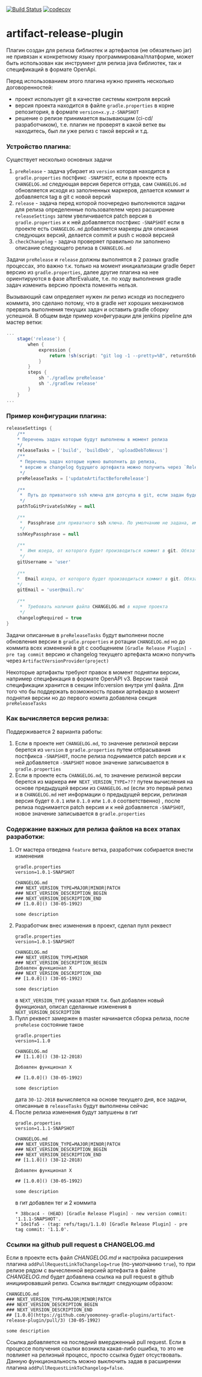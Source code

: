 [![Build Status](https://travis-ci.com/yoomoney-gradle-plugins/artifact-release-plugin.svg?branch=master)](https://travis-ci.com/yoomoney-gradle-plugins/artifact-release-plugin)
[![codecov](https://codecov.io/gh/yoomoney-gradle-plugins/artifact-release-plugin/branch/master/graph/badge.svg)](https://codecov.io/gh/yoomoney-gradle-plugins/artifact-release-plugin)

# artifact-release-plugin

Плагин создан для релиза библиотек и артефактов (не обязательно jar) не привязан к конкретному языку программирована/платформе, может быть использован как инструмент для релиза java библиотек, так и спецификаций в формате OpenApi.

Перед использованием этого плагина нужно принять несколько договоренностей:
* проект использует git в качестве системы контроля версий
* версия проекта находится в файле ```gradle.properties``` в корне репозитория, в формате ```version=x.y.z-SNAPSHOT```
* решение о релизе принимается вызывающим (ci-cd/разработчиком), т.е. плагин не проверят в какой ветке вы находитесь, был ли уже релиз с такой версий и т.д.

### Устройство плагина: 

Существует несколько основных задачи

1. ```preRelease``` - задача убирает из ```version``` которая находится в ```gradle.properties``` постфикс ```-SNAPSHOT```,   если в проекте есть ```CHANGELOG.md``` следующая версия берется оттуда, сам ```CHANGELOG.md``` обновляется исходя из заполненных маркеров,  делается коммит и добавляется tag в git с новой версий    
1. ```release``` - задача перед которой поочередно выполняются задачи для релиза определенные пользователем через расширение ```releaseSettings``` затем увеличивается patch версия в ```gradle.properties``` и  к ней добавляется постфикс ```-SNAPSHOT``` если в проекте есть ```CHANGELOG.md``` добавляется маркеры для описания следующих версий, делается commit и push с новой версией
1. ```checkChangelog``` - задача проверяет правильно ли заполнено описание следующего релиза в ```CHANGELOG.md```

Задачи ```preRelease``` и ```release``` должны выполнятся в 2 разных gradle процессах, это важно т.к. только на момент инициализации gradle берет версию из ```gradle.properties```, далее другие плагина на нее ориентируются в фазе afterEvaluate, т.е. по ходу выполнения gradle задач изменить версию проекта поменять нельзя.

Вызывающий сам определяет нужен ли релиз исходя из последнего коммита, это сделано потому, что в gradle нет хороших механизмов прервать выполнения текущих задач и оставить gradle сборку успешной.
В общем виде пример конфигурации для jenkins pipeline для мастер ветки:
```groovy
...
    stage('release') {
        when {                  
            expression {                
                return !sh(script: "git log -1 --pretty=%B", returnStdout: true).trim().startsWith("[Gradle Release Plugin]")
            }                
        }
        steps {
            sh './gradlew preRelease'                
            sh './gradlew release'                
        }                        
    }
...    
```


### Пример конфигурации плагина:
```groovy
releaseSettings {
    /**
    * Перечень задач которые будут выполнены в момент релиза  
    */
    releaseTasks = ['build', 'buildDeb', 'uploadDebToNexus']    
    /**
     * Перечень задач которые нужно выполнить до релиза, 
     * версию и changelog будущего артефакта можно получить через `ReleaseInfoStorage(project.buildDir)` 
     */
    preReleaseTasks = ['updateArtifactBeforeRelease']
    
    /**
     *  Путь до приватного ssh ключа для дотсупа в git, если задан будет использоваться
     */
    pathToGitPrivateSshKey = null

    /**
     *  Passphrase для приватного ssh ключа. По умолчанию не задана, имеет смысл совместно с pathToGitPrivateSshKey
     */
    sshKeyPassphrase = null
    
    /**
     *  Имя юзера, от которого будет производиться коммит в git. Обязательная настройка.
     */
    gitUsername = 'user'
    
    /**
    *  Email юзера, от которого будет производиться коммит в git. Обязательная настройка.
    */
    gitEmail = 'user@mail.ru'
        
    /**
     *  Требовать наличия файла CHANGELOG.md в корне проекта
     */
    changelogRequired = true
}
```

Задачи описанные в `preReleaseTasks` будут выполнени после обновления версии в ```gradle.properties``` и ротации ```CHANGELOG.md``` но до коммита всех изменений в git c сообщением `[Gradle Release Plugin] - pre tag commit` версию и changelog текущего артефакта можно получить через `ArtifactVersionProvider(project)`

Некоторые артифакты требуют правок в момент поднятии версии, например спецификация в формате OpenAPI v3. Версии такой спецификации хранится в секции info:version внутри yml файла. 
Для того что бы поддержать возможность правки артифакдо в момент поднятия версии но до первого комита добавлена секция `preReleaseTasks`  

### Как вычисляется версия релиза:

Поддерживается 2 варианта работы:
1. Если в проекте нет ```CHANGELOG.md```, то значение релизной версии берется из ```version``` в ```gradle.properties``` путем отбрасывания постфикса ```-SNAPSHOT```, после релиза поднимается patch версия и к ней добавляется ```-SNAPSHOT```   новое значение записывается в ```gradle.properties```
1. Если в проекте есть ```CHANGELOG.md```, то значение релизной версии берется из маркера ```### NEXT_VERSION_TYPE=???``` путем вычисления на основе предыдущей версии из ```CHANGELOG.md```  (если это первый релиз и в ```CHANGELOG.md``` нет информации о предыдущей версии, релизная версия будет ```0.0.1``` или ```0.1.0``` или ```1.0.0``` соответственно) , после релиза поднимается patch версия и к ней добавляется ```-SNAPSHOT```, новое значение записывается в ```gradle.properties```

### Содержание важных для релиза файлов на всех этапах разработки:
1. От мастера отведена ```feature``` ветка, разработчик собирается внести изменения       
   ```
   gradle.properties
   version=1.0.1-SNAPSHOT
   ```
   ```
   CHANGELOG.md
   ### NEXT_VERSION_TYPE=MAJOR|MINOR|PATCH
   ### NEXT_VERSION_DESCRIPTION_BEGIN
   ### NEXT_VERSION_DESCRIPTION_END
   ## [1.0.0]() (30-05-1992)
   
   some description
   ```
1. Разработчик внес изменения в проект, сделал пулл реквест 
   ```
   gradle.properties
   version=1.0.1-SNAPSHOT
    ```
   ```
   CHANGELOG.md
   ### NEXT_VERSION_TYPE=MINOR
   ### NEXT_VERSION_DESCRIPTION_BEGIN
   Добавлен функционал Х
   ### NEXT_VERSION_DESCRIPTION_END
   ## [1.0.0]() (30-05-1992)
   
   some description
   ```
   в ```NEXT_VERSION_TYPE``` указал ```MINOR``` т.к. был добавлен новый функционал, описал сделанные изменения в  ```NEXT_VERSION_DESCRIPTION``` 
1. Пулл реквест замержен в master начинается сборка релиза, после ```preRelese``` состояние такое
   ```
   gradle.properties
   version=1.1.0
   ```
   ```
   CHANGELOG.md
   ## [1.1.0]() (30-12-2018)
    
   Добавлен функционал Х
 
   ## [1.0.0]() (30-05-1992)
    
   some description
   ``` 
   дата ```30-12-2018``` вычисляется на основе текущего дня, все задачи, описанные в ```releaseTasks``` будут выполнены сейчас
1. После релиза изменения будут запушены в гит
   ```
   gradle.properties
   version=1.1.1-SNAPSHOT
   ```
   ```
   CHANGELOG.md
   ### NEXT_VERSION_TYPE=MAJOR|MINOR|PATCH
   ### NEXT_VERSION_DESCRIPTION_BEGIN
   ### NEXT_VERSION_DESCRIPTION_END   
   ## [1.1.0]() (30-12-2018)
   
   Добавлен функционал Х
 
   ## [1.0.0]() (30-05-1992)
    
   some description
   ```     
   в гит добавлен тег и 2 коммита 
   ```
   * 38bcac4 - (HEAD) [Gradle Release Plugin] - new version commit: '1.1.1-SNAPSHOT'. 
   * 1de1fa5 - (tag: refs/tags/1.1.0) [Gradle Release Plugin] - pre tag commit: '1.1.0'. 
   ```   
   
### Ссылки на github pull request в CHANGELOG.md
Если в проекте есть файл *CHANGELOG.md* и настройка расширения плагина `addPullRequestLinkToChangelog=true` 
(по-умолчанию `true`), то при релизе рядом с вычесленной версией артефакта в файле *CHANGELOG.md* 
будет добавлена ссылка на pull request в github инициировавший релиз. Ссылка выглядит следующим образом:
   ```
   CHANGELOG.md
   ### NEXT_VERSION_TYPE=MAJOR|MINOR|PATCH
   ### NEXT_VERSION_DESCRIPTION_BEGIN
   ### NEXT_VERSION_DESCRIPTION_END   
   ## [1.0.0](https://github.com/yoomoney-gradle-plugins/artifact-release-plugin/pull/3) (30-05-1992)
    
   some description
   ```      
Ссылка добавляется на последний вмердженный pull request. Если в процессе получения ссылки возникла 
какая-либо ошибка, то это не повлияет на релизный процесс, просто ссылка будет отсуствовать.
Данную функциональность можно выключить задав в расширении плагина `addPullRequestLinkToChangelog=false`.